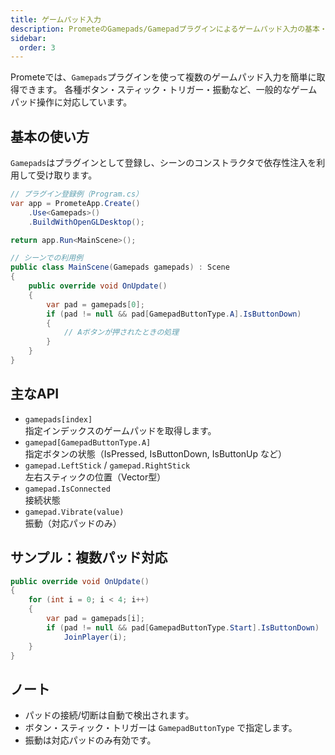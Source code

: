 ```yaml
---
title: ゲームパッド入力
description: PrometeのGamepads/Gamepadプラグインによるゲームパッド入力の基本・主なAPI・サンプル・注意点を解説します。
sidebar:
  order: 3
---
```


Prometeでは、`Gamepads`プラグインを使って複数のゲームパッド入力を簡単に取得できます。
各種ボタン・スティック・トリガー・振動など、一般的なゲームパッド操作に対応しています。

## 基本の使い方

`Gamepads`はプラグインとして登録し、シーンのコンストラクタで依存性注入を利用して受け取ります。

```csharp
// プラグイン登録例（Program.cs）
var app = PrometeApp.Create()
    .Use<Gamepads>()
    .BuildWithOpenGLDesktop();

return app.Run<MainScene>();
```

```csharp
// シーンでの利用例
public class MainScene(Gamepads gamepads) : Scene
{
    public override void OnUpdate()
    {
        var pad = gamepads[0];
        if (pad != null && pad[GamepadButtonType.A].IsButtonDown)
        {
            // Aボタンが押されたときの処理
        }
    }
}
```

## 主なAPI

- `gamepads[index]`<br/>指定インデックスのゲームパッドを取得します。
- `gamepad[GamepadButtonType.A]`<br/>指定ボタンの状態（IsPressed, IsButtonDown, IsButtonUp など）
- `gamepad.LeftStick` / `gamepad.RightStick`<br/>左右スティックの位置（Vector型）
- `gamepad.IsConnected`<br/>接続状態
- `gamepad.Vibrate(value)`<br/>振動（対応パッドのみ）

## サンプル：複数パッド対応

```csharp
public override void OnUpdate()
{
    for (int i = 0; i < 4; i++)
    {
        var pad = gamepads[i];
        if (pad != null && pad[GamepadButtonType.Start].IsButtonDown)
            JoinPlayer(i);
    }
}
```

## ノート

- パッドの接続/切断は自動で検出されます。
- ボタン・スティック・トリガーは `GamepadButtonType` で指定します。
- 振動は対応パッドのみ有効です。
